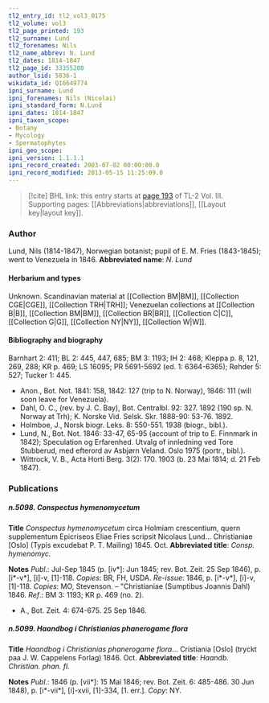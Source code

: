 ```yaml
---
tl2_entry_id: tl2_vol3_0175
tl2_volume: vol3
tl2_page_printed: 193
tl2_surname: Lund
tl2_forenames: Nils
tl2_name_abbrev: N. Lund
tl2_dates: 1814-1847
tl2_page_id: 33355280
author_lsid: 5836-1
wikidata_id: Q16649774
ipni_surname: Lund
ipni_forenames: Nils (Nicolai)
ipni_standard_form: N.Lund
ipni_dates: 1814-1847
ipni_taxon_scope: 
- Botany
- Mycology
- Spermatophytes
ipni_geo_scope: 
ipni_version: 1.1.1.1
ipni_record_created: 2003-07-02 00:00:00.0
ipni_record_modified: 2013-05-15 11:25:09.0
---
```



> [!cite] BHL link: this entry starts at [page 193](https://www.biodiversitylibrary.org/page/33355280) of TL-2 Vol. III.
> Supporting pages: [[Abbreviations|abbreviations]], [[Layout key|layout key]].

### Author

Lund, Nils (1814-1847), Norwegian botanist; pupil of E. M. Fries (1843-1845); went to Venezuela in 1846. 
**Abbreviated name**: *N. Lund*

#### Herbarium and types

Unknown. Scandinavian material at [[Collection BM|BM]], [[Collection CGE|CGE]], [[Collection TRH|TRH]]; Venezuelan collections at [[Collection B|B]], [[Collection BM|BM]], [[Collection BR|BR]], [[Collection C|C]], [[Collection G|G]], [[Collection NY|NY]], [[Collection W|W]].

#### Bibliography and biography

Barnhart 2: 411; BL 2: 445, 447, 685; BM 3: 1193; IH 2: 468; Kleppa p. 8, 121, 269, 288; KR p. 469; LS 16095; PR 5691-5692 (ed. 1: 6364-6365); Rehder 5: 527; Tucker 1: 445.
- Anon., Bot. Not. 1841: 158, 1842: 127 (trip to N. Norway), 1846: 111 (will soon leave for Venezuela).
- Dahl, O. C., (rev. by J. C. Bay), Bot. Centralbl. 92: 327. 1892 (190 sp. N. Norway at Trh); K. Norske Vid. Selsk. Skr. 1888-90: 53-76. 1892.
- Holmboe, J., Norsk biogr. Leks. 8: 550-551. 1938 (biogr., bibl.).
- Lund, N., Bot. Not. 1846: 33-47, 65-95 (account of trip to E. Finnmark in 1842); Speculation og Erfarenhed. Utvalg of innledning ved Tore Stubberud, med efterord av Asbjørn Veland. Oslo 1975 (portr., bibl.).
- Wittrock, V. B., Acta Horti Berg. 3(2): 170. 1903 (b. 23 Mai 1814; d. 21 Feb 1847).

### Publications

##### n.5098. Conspectus hymenomycetum

**Title**
*Conspectus hymenomycetum* circa Holmiam crescentium, quern supplementum Epicriseos Eliae Fries scripsit Nicolaus Lund... Christianiae \[Oslo\] (Typis excudebat P. T. Mailing) 1845. Oct.
**Abbreviated title**: *Consp. hymenomyc.*

**Notes**
*Publ*.: Jul-Sep 1845 (p. \[iv\*\]: Jun 1845; rev. Bot. Zeit. 25 Sep 1846), p. \[i\*-v\*\], \[i\]-v, \[1\]-118. *Copies*: BR, FH, USDA.
*Re-issue*: 1846, p. \[i\*-v\*\], \[i\]-v, \[1\]-118. *Copies*: MO, Stevenson. – "Christianiae (Sumptibus Joannis Dahl) 1846.
*Ref*.: BM 3: 1193; KR p. 469 (no. 2).
- A., Bot. Zeit. 4: 674-675. 25 Sep 1846.

##### n.5099. Haandbog i Christianias phanerogame flora

**Title**
*Haandbog i Christianias phanerogame flora*... Cristiania \[Oslo\] (tryckt paa J. W. Cappelens Forlag) 1846. Oct.
**Abbreviated title**: *Haandb. Christian. phan. fl.*

**Notes**
*Publ*.: 1846 (p. \[vii\*\]: 15 Mai 1846; rev. Bot. Zeit. 6: 485-486. 30 Jun 1848), p. \[i\*-vii\*\], \[i\]-xvii, \[1\]-334, \[1. err.\]. *Copy*: NY.

